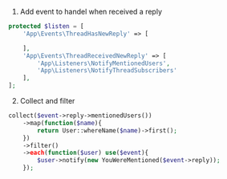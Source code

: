 1. Add event to handel when received a reply
```php
protected $listen = [
    'App\Events\ThreadHasNewReply' => [

    ],
    'App\Events\ThreadReceivedNewReply' => [
        'App\Listeners\NotifyMentionedUsers',
        'App\Listeners\NotifyThreadSubscribers'
    ],
];
```

2. Collect and filter
```php
collect($event->reply->mentionedUsers())
    ->map(function($name){
        return User::whereName($name)->first();
    })
    ->filter()
    ->each(function($user) use($event){
        $user->notify(new YouWereMentioned($event->reply));
    });
```